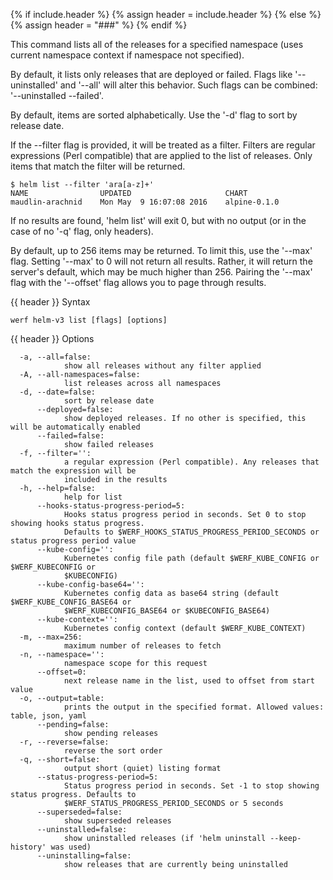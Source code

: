 {% if include.header %}
{% assign header = include.header %}
{% else %}
{% assign header = "###" %}
{% endif %}

This command lists all of the releases for a specified namespace (uses current namespace context if namespace not specified).

By default, it lists only releases that are deployed or failed. Flags like
'--uninstalled' and '--all' will alter this behavior. Such flags can be combined:
'--uninstalled --failed'.

By default, items are sorted alphabetically. Use the '-d' flag to sort by
release date.

If the --filter flag is provided, it will be treated as a filter. Filters are
regular expressions (Perl compatible) that are applied to the list of releases.
Only items that match the filter will be returned.

    $ helm list --filter 'ara[a-z]+'
    NAME                UPDATED                     CHART
    maudlin-arachnid    Mon May  9 16:07:08 2016    alpine-0.1.0

If no results are found, 'helm list' will exit 0, but with no output (or in
the case of no '-q' flag, only headers).

By default, up to 256 items may be returned. To limit this, use the '--max' flag.
Setting '--max' to 0 will not return all results. Rather, it will return the
server's default, which may be much higher than 256. Pairing the '--max'
flag with the '--offset' flag allows you to page through results.


{{ header }} Syntax

```shell
werf helm-v3 list [flags] [options]
```

{{ header }} Options

```shell
  -a, --all=false:
            show all releases without any filter applied
  -A, --all-namespaces=false:
            list releases across all namespaces
  -d, --date=false:
            sort by release date
      --deployed=false:
            show deployed releases. If no other is specified, this will be automatically enabled
      --failed=false:
            show failed releases
  -f, --filter='':
            a regular expression (Perl compatible). Any releases that match the expression will be  
            included in the results
  -h, --help=false:
            help for list
      --hooks-status-progress-period=5:
            Hooks status progress period in seconds. Set 0 to stop showing hooks status progress.   
            Defaults to $WERF_HOOKS_STATUS_PROGRESS_PERIOD_SECONDS or status progress period value
      --kube-config='':
            Kubernetes config file path (default $WERF_KUBE_CONFIG or $WERF_KUBECONFIG or           
            $KUBECONFIG)
      --kube-config-base64='':
            Kubernetes config data as base64 string (default $WERF_KUBE_CONFIG_BASE64 or            
            $WERF_KUBECONFIG_BASE64 or $KUBECONFIG_BASE64)
      --kube-context='':
            Kubernetes config context (default $WERF_KUBE_CONTEXT)
  -m, --max=256:
            maximum number of releases to fetch
  -n, --namespace='':
            namespace scope for this request
      --offset=0:
            next release name in the list, used to offset from start value
  -o, --output=table:
            prints the output in the specified format. Allowed values: table, json, yaml
      --pending=false:
            show pending releases
  -r, --reverse=false:
            reverse the sort order
  -q, --short=false:
            output short (quiet) listing format
      --status-progress-period=5:
            Status progress period in seconds. Set -1 to stop showing status progress. Defaults to  
            $WERF_STATUS_PROGRESS_PERIOD_SECONDS or 5 seconds
      --superseded=false:
            show superseded releases
      --uninstalled=false:
            show uninstalled releases (if 'helm uninstall --keep-history' was used)
      --uninstalling=false:
            show releases that are currently being uninstalled
```

